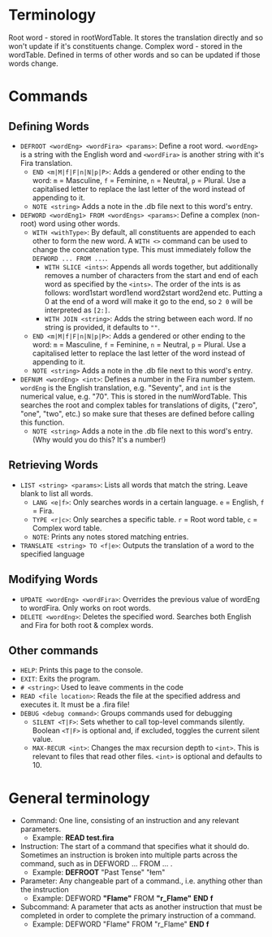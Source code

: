 # Terminology
Root word - stored in rootWordTable. It stores the translation directly and so won't update if it's constituents change.
Complex word - stored in the wordTable. Defined in terms of other words and so can be updated if those words change.
# Commands

## Defining Words
- `DEFROOT <wordEng> <wordFira> <params>`: Define a root word. `<wordEng>` is a string with the English word and `<wordFira>` is another string with it's Fira translation.
  - `END <m|M|f|F|n|N|p|P>`: Adds a gendered or other ending to the word: `m` = Masculine, `f` = Feminine, `n` = Neutral, `p` = Plural. Use a capitalised letter to replace the last letter of the word instead of appending to it.
  - `NOTE <string>` Adds a note in the .db file next to this word's entry.
- `DEFWORD <wordEng1> FROM <wordEngs> <params>`: Define a complex (non-root) word using other words.
  - `WITH <withType>`: By default, all constituents are appended to each other to form the new word. A `WITH <>` command can be used to change the concatenation type. This must immediately follow the `DEFWORD ... FROM ...`.
    - `WITH SLICE <ints>`: Appends all words together, but additionally removes a number of characters from the start and end of each word as specified by the `<ints>`. The order of the ints is as follows: word1start word1end word2start word2end etc. Putting a 0 at the end of a word will make it go to the end, so `2 0` will be interpreted as `[2:]`.
    - `WITH JOIN <string>`:  Adds the string between each word. If no string is provided, it defaults to `""`.
  - `END <m|M|f|F|n|N|p|P>`: Adds a gendered or other ending to the word: `m` = Masculine, `f` = Feminine, `n` = Neutral, `p` = Plural. Use a capitalised letter to replace the last letter of the word instead of appending to it.
  - `NOTE <string>` Adds a note in the .db file next to this word's entry.
- `DEFNUM <wordEng> <int>`: Defines a number in the Fira number system. `wordEng` is the English translation, e.g. "Seventy", and `int` is the numerical value, e.g. "70". This is stored in the numWordTable. This searches the root and complex tables for translations of digits, ("zero", "one", "two", etc.) so make sure that theses are defined before calling this function.
  - `NOTE <string>` Adds a note in the .db file next to this word's entry. (Why would you do this? It's a number!)

## Retrieving Words
- `LIST <string> <params>`: Lists all words that match the string. Leave blank to list all words.
  - `LANG <e|f>`: Only searches words in a certain language. `e` = English, `f` = Fira.
  - `TYPE <r|c>`: Only searches a specific table. `r` = Root word table, `c` = Complex word table.
  - `NOTE`: Prints any notes stored matching entries.
- `TRANSLATE <string> TO <f|e>`: Outputs the translation of a word to the specified language

## Modifying Words
- `UPDATE <wordEng> <wordFira>`: Overrides the previous value of wordEng to wordFira. Only works on root words.
- `DELETE <wordEng>`: Deletes the specified word. Searches both English and Fira for both root & complex words.

## Other commands
  - `HELP`: Prints this page to the console.
  - `EXIT`: Exits the program.
  - `# <string>`: Used to leave comments in the code
  - `READ <file location>`: Reads the file at the specified address and executes it. It must be a .fira file!
  - `DEBUG <debug command>`: Groups commands used for debugging
    - `SILENT <T|F>`: Sets whether to call top-level commands silently. Boolean `<T|F>` is optional and, if excluded, toggles the current silent value.
    - `MAX-RECUR <int>`: Changes the max recursion depth to `<int>`. This is relevant to files that read other files. `<int>` is optional and defaults to 10.

# General terminology
  - Command: One line, consisting of an instruction and any relevant parameters.
    - Example: **READ test.fira**
  - Instruction: The start of a command that specifies what it should do. Sometimes an instruction is broken into multiple parts across the command, such as in DEFWORD ... FROM ... .
    - Example: **DEFROOT** "Past Tense" "łem"
  - Parameter: Any changeable part of a command., i.e. anything other than the instruction
    - Example: DEFWORD **"Flame"** FROM **"r_Flame"** **END** **f**
  - Subcommand: A parameter that acts as another instruction that must be completed in order to complete the primary instruction of a command.
    - Example: DEFWORD "Flame" FROM "r_Flame" **END** **f**
